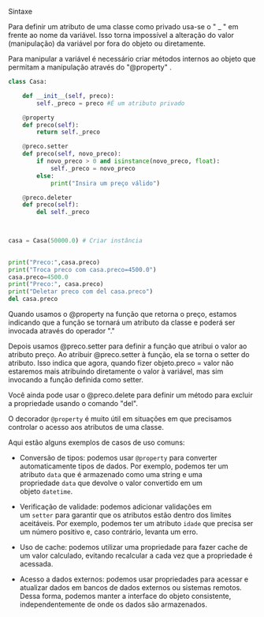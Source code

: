 Sintaxe

Para definir um atributo de uma classe como privado usa-se o " _ " em frente ao nome da variável.
Isso torna impossível a alteração do valor (manipulação) da variável por fora do objeto ou diretamente.

Para manipular a variável é necessário criar métodos internos ao objeto que permitam a manipulação através do "@property" .

```python
class Casa:

    def __init__(self, preco):
        self._preco = preco #É um atributo privado

    @property
    def preco(self):
        return self._preco

    @preco.setter
    def preco(self, novo_preco):
        if novo_preco > 0 and isinstance(novo_preco, float):
            self._preco = novo_preco
        else:
            print("Insira um preço válido")

    @preco.deleter
    def preco(self):
        del self._preco

  

casa = Casa(50000.0) # Criar instância

  
print("Preco:",casa.preco)
print("Troca preco com casa.preco=4500.0")
casa.preco=4500.0
print("Preco:", casa.preco)
print("Deletar preco com del casa.preco")
del casa.preco
```
 
Quando usamos o @property na função que retorna o preço, estamos indicando que a função se tornará um atributo da classe e poderá ser invocada através do operador "."

Depois usamos @preco.setter para definir a função que atribui o valor ao atributo preço.
Ao atribuir @preco.setter à função, ela se torna o setter do atributo. Isso indica que agora, quando fizer objeto.preco = valor não estaremos mais atribuindo diretamente o valor à variável, mas sim invocando a função definida como setter.

  Você ainda pode usar o @preco.delete para definir um método para excluir a propriedade usando o comando "del".
  
O decorador `@property` é muito útil em situações em que precisamos controlar o acesso aos atributos de uma classe.

Aqui estão alguns exemplos de casos de uso comuns:

- Conversão de tipos: podemos usar `@property` para converter automaticamente tipos de dados. Por exemplo, podemos ter um atributo `data` que é armazenado como uma string e uma propriedade `data` que devolve o valor convertido em um objeto `datetime`.

- Verificação de validade: podemos adicionar validações em um `setter` para garantir que os atributos estão dentro dos limites aceitáveis. Por exemplo, podemos ter um atributo `idade` que precisa ser um número positivo e, caso contrário, levanta um erro.

- Uso de cache: podemos utilizar uma propriedade para fazer cache de um valor calculado, evitando recalcular a cada vez que a propriedade é acessada.

- Acesso a dados externos: podemos usar propriedades para acessar e atualizar dados em bancos de dados externos ou sistemas remotos. Dessa forma, podemos manter a interface do objeto consistente, independentemente de onde os dados são armazenados.